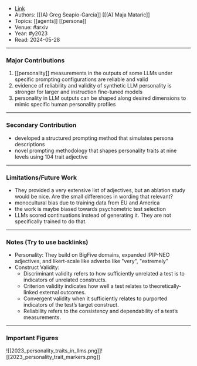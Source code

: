 - [Link](https://arxiv.org/abs/2307.00184)
- Authors: [[(A) Greg Seapio-Garcia]] [[(A) Maja Mataric]]
- Topics: [[agents]] [[persona]]
- Venue: #arxiv
- Year: #y2023
- Read: 2024-05-28

---
### Major Contributions

1) [[personality]] measurements in the outputs of some LLMs under specific prompting configurations are reliable and valid
2) evidence of reliability and validity of synthetic LLM personality is stronger for larger and instruction fine-tuned models
3) personality in LLM outputs can be shaped along desired dimensions to mimic specific human personality profiles

---
### Secondary Contribution

- developed a structured prompting method that simulates persona descriptions
- novel prompting methodology that shapes personality traits at nine levels using 104 trait adjective

---
### Limitations/Future Work

- They provided a very extensive list of adjectives, but an ablation study would be nice. Are the small differences in wording that relevant?
- monocultural bias due to training data from EU and America
- the work is maybe biased towards psychometric test selection
- LLMs scored continuations instead of generating it. They are not specifically trained to do that.

---
### Notes (Try to use backlinks)

- Personality: They build on BigFive domains, expanded IPIP-NEO adjectives, and likert-scale like adverbs like "very", "extremely"
- Construct Validity:
	- Discriminant validity refers to how sufficiently unrelated a test is to indicators of unrelated constructs.
	- Criterion validity indicates how well a test relates to theoretically-linked external outcomes.
	- Convergent validity when it sufficiently relates to purported indicators of the test’s target construct.
	- Reliability refers to the consistency and dependability of a test’s measurements.

---
### Important Figures

![[2023_personality_traits_in_llms.png]]![[2023_personality_trait_markers.png]]